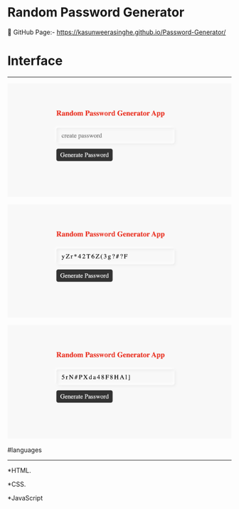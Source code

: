 # Random Password Generator



🔗 GitHub Page:- https://kasunweerasinghe.github.io/Password-Generator/


# Interface

---

![!](assets/project_ss/1.png)

![!](assets/project_ss/2.png)

![!](assets/project_ss/3.png)

#languages

----

*HTML.

*CSS.

*JavaScript